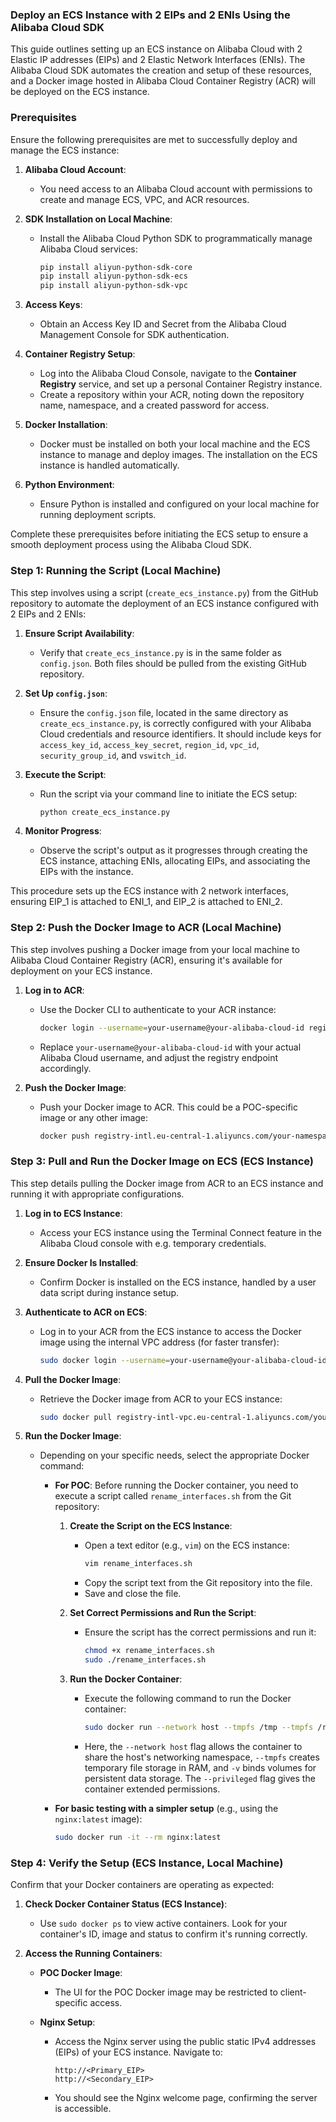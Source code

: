 ### Deploy an ECS Instance with 2 EIPs and 2 ENIs Using the Alibaba Cloud SDK

This guide outlines setting up an ECS instance on Alibaba Cloud with 2 Elastic IP addresses (EIPs) and 2 Elastic Network Interfaces (ENIs). The Alibaba Cloud SDK automates the creation and setup of these resources, and a Docker image hosted in Alibaba Cloud Container Registry (ACR) will be deployed on the ECS instance.

### Prerequisites

Ensure the following prerequisites are met to successfully deploy and manage the ECS instance:

1. **Alibaba Cloud Account**:
   - You need access to an Alibaba Cloud account with permissions to create and manage ECS, VPC, and ACR resources.

2. **SDK Installation on Local Machine**:
   - Install the Alibaba Cloud Python SDK to programmatically manage Alibaba Cloud services:
     ```sh
     pip install aliyun-python-sdk-core
     pip install aliyun-python-sdk-ecs
     pip install aliyun-python-sdk-vpc
     ```

3. **Access Keys**:
   - Obtain an Access Key ID and Secret from the Alibaba Cloud Management Console for SDK authentication.

4. **Container Registry Setup**:
   - Log into the Alibaba Cloud Console, navigate to the **Container Registry** service, and set up a personal Container Registry instance.
   - Create a repository within your ACR, noting down the repository name, namespace, and a created password for access.

5. **Docker Installation**:
   - Docker must be installed on both your local machine and the ECS instance to manage and deploy images. The installation on the ECS instance is handled automatically.

6. **Python Environment**:
   - Ensure Python is installed and configured on your local machine for running deployment scripts.

Complete these prerequisites before initiating the ECS setup to ensure a smooth deployment process using the Alibaba Cloud SDK.


### Step 1: Running the Script (Local Machine)

This step involves using a script (`create_ecs_instance.py`) from the GitHub repository to automate the deployment of an ECS instance configured with 2 EIPs and 2 ENIs:

1. **Ensure Script Availability**:
   - Verify that `create_ecs_instance.py` is in the same folder as `config.json`. Both files should be pulled from the existing GitHub repository.

2. **Set Up `config.json`**:
   - Ensure the `config.json` file, located in the same directory as `create_ecs_instance.py`, is correctly configured with your Alibaba Cloud credentials and resource identifiers. It should include keys for `access_key_id`, `access_key_secret`, `region_id`, `vpc_id`, `security_group_id`, and `vswitch_id`.

3. **Execute the Script**:
   - Run the script via your command line to initiate the ECS setup:
     ```sh
     python create_ecs_instance.py
     ```

4. **Monitor Progress**:
   - Observe the script's output as it progresses through creating the ECS instance, attaching ENIs, allocating EIPs, and associating the EIPs with the instance.

This procedure sets up the ECS instance with 2 network interfaces, ensuring EIP_1 is attached to ENI_1, and EIP_2 is attached to ENI_2.

### Step 2: Push the Docker Image to ACR (Local Machine)

This step involves pushing a Docker image from your local machine to Alibaba Cloud Container Registry (ACR), ensuring it's available for deployment on your ECS instance.

1. **Log in to ACR**:
   - Use the Docker CLI to authenticate to your ACR instance:
     ```sh
     docker login --username=your-username@your-alibaba-cloud-id registry-intl.eu-central-1.aliyuncs.com
     ```
   - Replace `your-username@your-alibaba-cloud-id` with your actual Alibaba Cloud username, and adjust the registry endpoint accordingly.

2. **Push the Docker Image**:
   - Push your Docker image to ACR. This could be a POC-specific image or any other image:
     ```sh
     docker push registry-intl.eu-central-1.aliyuncs.com/your-namespace/your-repository:latest
     ```

### Step 3: Pull and Run the Docker Image on ECS (ECS Instance)

This step details pulling the Docker image from ACR to an ECS instance and running it with appropriate configurations.

1. **Log in to ECS Instance**:
   - Access your ECS instance using the Terminal Connect feature in the Alibaba Cloud console with e.g. temporary credentials.

2. **Ensure Docker Is Installed**:
   - Confirm Docker is installed on the ECS instance, handled by a user data script during instance setup.

3. **Authenticate to ACR on ECS**:
   - Log in to your ACR from the ECS instance to access the Docker image using the internal VPC address (for faster transfer):
     ```sh
     sudo docker login --username=your-username@your-alibaba-cloud-id registry-intl-vpc.eu-central-1.aliyuncs.com
     ```

4. **Pull the Docker Image**:
   - Retrieve the Docker image from ACR to your ECS instance:
     ```sh
     sudo docker pull registry-intl-vpc.eu-central-1.aliyuncs.com/your-namespace/your-repository:latest
     ```

5. **Run the Docker Image**:
   - Depending on your specific needs, select the appropriate Docker command:
   
     - **For POC**:
       Before running the Docker container, you need to execute a script called `rename_interfaces.sh` from the Git repository:
       
       1. **Create the Script on the ECS Instance**:
          - Open a text editor (e.g., `vim`) on the ECS instance:
            ```sh
            vim rename_interfaces.sh
            ```
          - Copy the script text from the Git repository into the file.
          - Save and close the file.
          
       2. **Set Correct Permissions and Run the Script**:
          - Ensure the script has the correct permissions and run it:
            ```sh
            chmod +x rename_interfaces.sh
            sudo ./rename_interfaces.sh
            ```

       3. **Run the Docker Container**:
          - Execute the following command to run the Docker container:
            ```sh
            sudo docker run --network host --tmpfs /tmp --tmpfs /run --tmpfs /mnt -v redis_vol:/var/lib/redis -v etc_vol:/etc --privileged --rm -it registry-intl-vpc.eu-central-1.aliyuncs.com/your-namespace/your-repository:latest /bin/bash
            ```
          - Here, the `--network host` flag allows the container to share the host's networking namespace, `--tmpfs` creates temporary file storage in RAM, and `-v` binds volumes for persistent data storage. The `--privileged` flag gives the container extended permissions.

     - **For basic testing with a simpler setup** (e.g., using the `nginx:latest` image):
       ```sh
       sudo docker run -it --rm nginx:latest
       ```

### Step 4: Verify the Setup (ECS Instance, Local Machine)

Confirm that your Docker containers are operating as expected:

1. **Check Docker Container Status (ECS Instance)**:
    - Use `sudo docker ps` to view active containers. Look for your container's ID, image and status to confirm it's running correctly.

2. **Access the Running Containers**:
   - **POC Docker Image**:
     - The UI for the POC Docker image may be restricted to client-specific access.

   - **Nginx Setup**:
     - Access the Nginx server using the public static IPv4 addresses (EIPs) of your ECS instance. Navigate to:
       ```
       http://<Primary_EIP>
       http://<Secondary_EIP>
       ```
     - You should see the Nginx welcome page, confirming the server is accessible.
